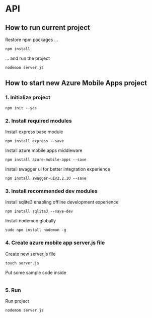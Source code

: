 # API

## How to run current project
Restore npm packages ...
```
npm install
```

... and run the project
```
nodemon server.js
```


## How to start new Azure Mobile Apps project

### 1. Initialize project
```
npm init --yes
```

### 2. Install required modules

Install express base module
```
npm install express --save
```

Install azure mobile apps middleware
```
npm install azure-mobile-apps --save
```

Install swagger ui for better integration experience
```
npm install swagger-ui@2.2.10 --save
```

### 3. Install recommended dev modules

Install sqlite3 enabling offline development experience
```
npm install sqlite3 --save-dev
```

Install nodemon globally
```
sudo npm install nodemon -g
```

### 4. Create azure mobile app server.js file

Create new server.js file 
```
touch server.js
```

Put some sample code inside
```

```


### 5. Run

Run project
```
nodemon server.js
```